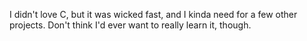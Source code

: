 I didn't love C, but it was wicked fast, and I kinda need for a few other projects. Don't think I'd ever want to really learn it, though.
